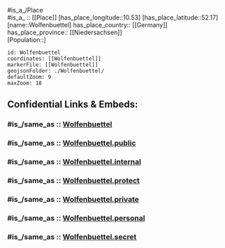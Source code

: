 ﻿---
confidential: public
isDeleted: false
location:
- 52.17
- 10.53
mapmarker: city
mapzoom:
- 7
- 12
SpocWebEntityId: 35680
tags:
- geo/City
type: City
---

#is_a_/Place  
#is_a_ :: [[Place]] 
[has_place_longitude::10.53] 
[has_place_latitude::52.17] 
[name::Wolfenbuettel] 
has_place_country:: [[Germany]]  
has_place_province:: [[Niedersachsen]]  
[Population::] 



```leaflet
id: Wolfenbuettel
coordinates: [[Wolfenbuettel]] 
markerFile: [[Wolfenbuettel]] 
geojsonFolder: ./Wolfenbuettel/
defaultZoom: 9 
maxZoom: 18
```


## Confidential Links & Embeds: 

### #is_/same_as :: [Wolfenbuettel](/_Standards/Earth/Continent/Europe/Europe~Central/Germany/Germany~West/Niedersachsen/counties~Niedersachsen/Wolfenbuettel.md) 

### #is_/same_as :: [Wolfenbuettel.public](/_public/Earth/Continent/Europe/Europe~Central/Germany/Germany~West/Niedersachsen/counties~Niedersachsen/Wolfenbuettel.public.md) 

### #is_/same_as :: [Wolfenbuettel.internal](/_internal/Earth/Continent/Europe/Europe~Central/Germany/Germany~West/Niedersachsen/counties~Niedersachsen/Wolfenbuettel.internal.md) 

### #is_/same_as :: [Wolfenbuettel.protect](/_protect/Earth/Continent/Europe/Europe~Central/Germany/Germany~West/Niedersachsen/counties~Niedersachsen/Wolfenbuettel.protect.md) 

### #is_/same_as :: [Wolfenbuettel.private](/_private/Earth/Continent/Europe/Europe~Central/Germany/Germany~West/Niedersachsen/counties~Niedersachsen/Wolfenbuettel.private.md) 

### #is_/same_as :: [Wolfenbuettel.personal](/_personal/Earth/Continent/Europe/Europe~Central/Germany/Germany~West/Niedersachsen/counties~Niedersachsen/Wolfenbuettel.personal.md) 

### #is_/same_as :: [Wolfenbuettel.secret](/_secret/Earth/Continent/Europe/Europe~Central/Germany/Germany~West/Niedersachsen/counties~Niedersachsen/Wolfenbuettel.secret.md)


